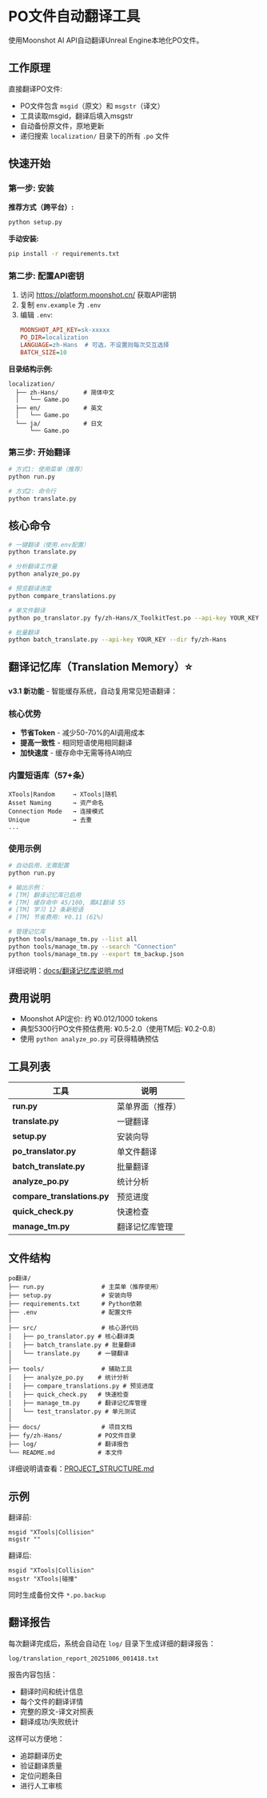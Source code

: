 # PO文件自动翻译工具

使用Moonshot AI API自动翻译Unreal Engine本地化PO文件。

## 工作原理

直接翻译PO文件:
- PO文件包含 `msgid`（原文）和 `msgstr`（译文）
- 工具读取msgid，翻译后填入msgstr
- 自动备份原文件，原地更新
- 递归搜索 `localization/` 目录下的所有 `.po` 文件

## 快速开始

### 第一步: 安装

**推荐方式（跨平台）:**
```bash
python setup.py
```

**手动安装:**
```bash
pip install -r requirements.txt
```

### 第二步: 配置API密钥

1. 访问 https://platform.moonshot.cn/ 获取API密钥
2. 复制 `env.example` 为 `.env`
3. 编辑 `.env`:
   ```ini
   MOONSHOT_API_KEY=sk-xxxxx
   PO_DIR=localization
   LANGUAGE=zh-Hans  # 可选，不设置则每次交互选择
   BATCH_SIZE=10
   ```

**目录结构示例:**
```
localization/
  ├── zh-Hans/       # 简体中文
  │   └── Game.po
  ├── en/            # 英文
  │   └── Game.po
  └── ja/            # 日文
      └── Game.po
```

### 第三步: 开始翻译

```bash
# 方式1: 使用菜单（推荐）
python run.py

# 方式2: 命令行
python translate.py
```

## 核心命令

```bash
# 一键翻译（使用.env配置）
python translate.py

# 分析翻译工作量
python analyze_po.py

# 预览翻译进度
python compare_translations.py

# 单文件翻译
python po_translator.py fy/zh-Hans/X_ToolkitTest.po --api-key YOUR_KEY

# 批量翻译
python batch_translate.py --api-key YOUR_KEY --dir fy/zh-Hans
```

## 翻译记忆库（Translation Memory）⭐

**v3.1 新功能** - 智能缓存系统，自动复用常见短语翻译：

### 核心优势
- **节省Token** - 减少50-70%的AI调用成本
- **提高一致性** - 相同短语使用相同翻译  
- **加快速度** - 缓存命中无需等待AI响应

### 内置短语库（57+条）
```
XTools|Random     → XTools|随机
Asset Naming      → 资产命名
Connection Mode   → 连接模式
Unique            → 去重
...
```

### 使用示例
```bash
# 自动启用，无需配置
python run.py

# 输出示例：
# [TM] 翻译记忆库已启用
# [TM] 缓存命中 45/100, 需AI翻译 55
# [TM] 学习 12 条新短语
# [TM] 节省费用: ¥0.11 (61%)

# 管理记忆库
python tools/manage_tm.py --list all
python tools/manage_tm.py --search "Connection"
python tools/manage_tm.py --export tm_backup.json
```

详细说明：[docs/翻译记忆库说明.md](docs/翻译记忆库说明.md)

## 费用说明

- Moonshot API定价: 约 ¥0.012/1000 tokens
- 典型5300行PO文件预估费用: ¥0.5-2.0（使用TM后: ¥0.2-0.8）
- 使用 `python analyze_po.py` 可获得精确预估

## 工具列表

| 工具 | 说明 |
|------|------|
| **run.py** | 菜单界面（推荐） |
| **translate.py** | 一键翻译 |
| **setup.py** | 安装向导 |
| **po_translator.py** | 单文件翻译 |
| **batch_translate.py** | 批量翻译 |
| **analyze_po.py** | 统计分析 |
| **compare_translations.py** | 预览进度 |
| **quick_check.py** | 快速检查 |
| **manage_tm.py** | 翻译记忆库管理 |

## 文件结构

```
po翻译/
├── run.py                # 主菜单（推荐使用）
├── setup.py              # 安装向导
├── requirements.txt      # Python依赖
├── .env                  # 配置文件
│
├── src/                  # 核心源代码
│   ├── po_translator.py # 核心翻译类
│   ├── batch_translate.py # 批量翻译
│   └── translate.py     # 一键翻译
│
├── tools/                # 辅助工具
│   ├── analyze_po.py    # 统计分析
│   ├── compare_translations.py # 预览进度
│   ├── quick_check.py   # 快速检查
│   ├── manage_tm.py     # 翻译记忆库管理
│   └── test_translator.py # 单元测试
│
├── docs/                 # 项目文档
├── fy/zh-Hans/          # PO文件目录
├── log/                 # 翻译报告
└── README.md            # 本文件
```

详细说明请查看：[PROJECT_STRUCTURE.md](PROJECT_STRUCTURE.md)

## 示例

翻译前:
```po
msgid "XTools|Collision"
msgstr ""
```

翻译后:
```po
msgid "XTools|Collision"
msgstr "XTools|碰撞"
```

同时生成备份文件 `*.po.backup`

## 翻译报告

每次翻译完成后，系统会自动在 `log/` 目录下生成详细的翻译报告：

```
log/translation_report_20251006_001418.txt
```

报告内容包括：
- 翻译时间和统计信息
- 每个文件的翻译详情
- 完整的原文-译文对照表
- 翻译成功/失败统计

这样可以方便地：
- 追踪翻译历史
- 验证翻译质量
- 定位问题条目
- 进行人工审核
